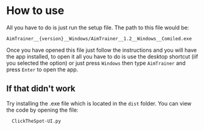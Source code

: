 # How to use
All you have to do is just run the setup file. The path to this file would be:
```text
AimTrainer__{version}__Windows/AimTrainer__1.2__Windows__Comiled.exe
```
Once you have opened this file just follow the instructions and you will have the app installed, to open it all you have to do is use the desktop shortcut (iif you selected the option) or just press `Windows` then type `AimTrainer` and press `Enter` to open the app.
## If that didn't work
Try installing the .exe file which is located in the `dist` folder.
You can view the code by opening the file:
```text
  ClickTheSpot-UI.py
```

